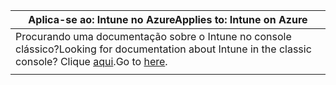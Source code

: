 |<span data-ttu-id="45b0f-101">Aplica-se ao: Intune no Azure</span><span class="sxs-lookup"><span data-stu-id="45b0f-101">Applies to: Intune on Azure</span></span> |
|--|
|<span data-ttu-id="45b0f-102">Procurando uma documentação sobre o Intune no console clássico?</span><span class="sxs-lookup"><span data-stu-id="45b0f-102">Looking for documentation about Intune in the classic console?</span></span> <span data-ttu-id="45b0f-103">Clique [aqui](/intune/introduction-intune?toc=/intune-classic/toc.json).</span><span class="sxs-lookup"><span data-stu-id="45b0f-103">Go to [here](/intune/introduction-intune?toc=/intune-classic/toc.json).</span></span>|
| |
